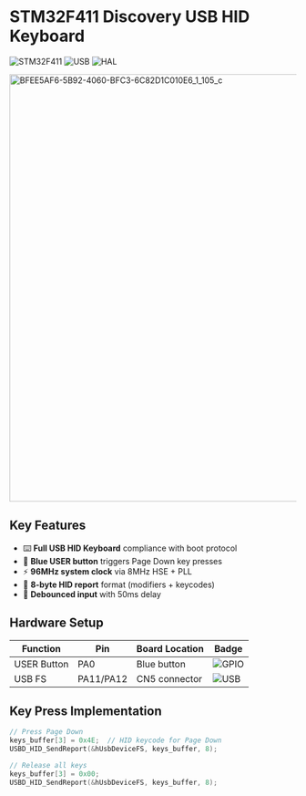 # STM32F411 Discovery USB HID Keyboard

![STM32F411](https://img.shields.io/badge/STM32F411-Discovery-03234B?logo=stmicroelectronics&logoColor=white)
![USB](https://img.shields.io/badge/USB-HID_Keyboard-2496ED?logo=usb&logoColor=white)
![HAL](https://img.shields.io/badge/STM32-HAL_Library-03234B?logo=stmicroelectronics)

<img src="https://github.com/user-attachments/assets/77085677-584e-405d-8764-d9902ea89b98" width="750" alt="BFEE5AF6-5B92-4060-BFC3-6C82D1C010E6_1_105_c">


## Key Features
- ⌨️ **Full USB HID Keyboard** compliance with boot protocol
- 🔵 **Blue USER button** triggers Page Down key presses
- ⚡ **96MHz system clock** via 8MHz HSE + PLL
- 📝 **8-byte HID report** format (modifiers + keycodes)
- 🔄 **Debounced input** with 50ms delay

## Hardware Setup
| Function       | Pin  | Board Location | Badge |
|----------------|------|----------------|-------|
| USER Button    | PA0  | Blue button    | ![GPIO](https://img.shields.io/badge/GPIO-PA0-yellow) |
| USB FS         | PA11/PA12 | CN5 connector | ![USB](https://img.shields.io/badge/USB-Full_Speed-blue) |

## Key Press Implementation
```c
// Press Page Down
keys_buffer[3] = 0x4E;  // HID keycode for Page Down
USBD_HID_SendReport(&hUsbDeviceFS, keys_buffer, 8);

// Release all keys
keys_buffer[3] = 0x00;
USBD_HID_SendReport(&hUsbDeviceFS, keys_buffer, 8);
